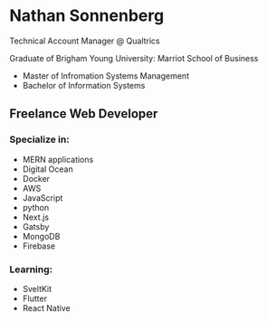 # Nathan Sonnenberg
Technical Account Manager @ Qualtrics

Graduate of Brigham Young University: Marriot School of Business
* Master of Infromation Systems Management
* Bachelor of Information Systems

## Freelance Web Developer
### Specialize in:
* MERN applications
* Digital Ocean
* Docker
* AWS
* JavaScript
* python
* Next.js
* Gatsby
* MongoDB
* Firebase
  
### Learning:
* SveltKit
* Flutter
* React Native

